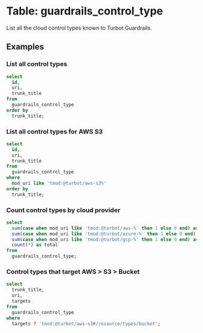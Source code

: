 # Table: guardrails_control_type

List all the cloud control types known to Turbot Guardrails.

## Examples

### List all control types

```sql
select
  id,
  uri,
  trunk_title
from
  guardrails_control_type
order by
  trunk_title;
```

### List all control types for AWS S3

```sql
select
  id,
  uri,
  trunk_title
from
  guardrails_control_type
where
  mod_uri like 'tmod:@turbot/aws-s3%'
order by
  trunk_title;
```

### Count control types by cloud provider

```sql
select
  sum(case when mod_uri like 'tmod:@turbot/aws-%' then 1 else 0 end) as aws,
  sum(case when mod_uri like 'tmod:@turbot/azure-%' then 1 else 0 end) as azure,
  sum(case when mod_uri like 'tmod:@turbot/gcp-%' then 1 else 0 end) as gcp,
  count(*) as total
from
  guardrails_control_type;
```

### Control types that target AWS > S3 > Bucket

```sql
select
  trunk_title,
  uri,
  targets
from
  guardrails_control_type
where
  targets ? 'tmod:@turbot/aws-s3#/resource/types/bucket';
```
